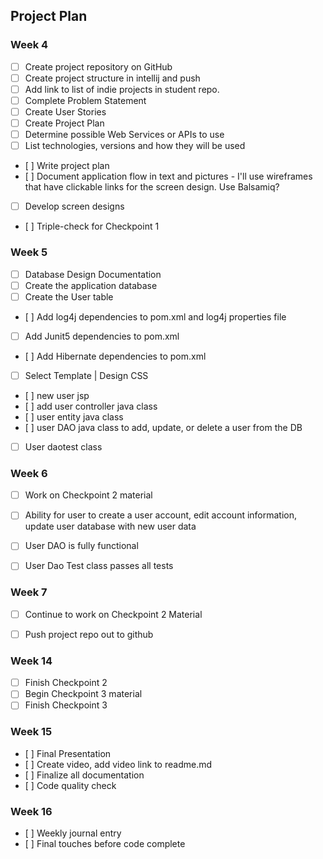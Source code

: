 ## Project Plan
### Week 4
* [ ] Create project repository on GitHub
* [ ] Create project structure in intellij and push
* [ ] Add link to list of indie projects in student repo.
* [ ] Complete Problem Statement
* [ ] Create User Stories
* [ ] Create Project Plan
* [ ] Determine possible Web Services or APIs to use
* [ ] List technologies, versions and how they will be used
*	 [ ] Write project plan
*	 [ ] Document application flow in text and pictures - I'll use wireframes that have clickable links for the screen design. Use Balsamiq?
*	[ ] Develop screen designs
*	 [ ] Triple-check for Checkpoint 1 

### Week 5
*   [ ] Database Design Documentation
*   [ ] Create the application database
*	[ ] Create the User table
*	 [ ] Add log4j dependencies to pom.xml and log4j properties file
*	[ ] Add Junit5 dependencies to pom.xml
*	 [ ] Add Hibernate dependencies to pom.xml
* [ ] Select Template | Design CSS
*	 [ ] new user jsp
*	 [ ] add user controller java class
*	 [ ] user entity java class
*	 [ ] user DAO java class to add, update, or delete a user from the DB
*	[ ] User daotest class

### Week 6
*	[ ] Work on Checkpoint 2 material
*	[ ] Ability for user to create a user account, edit account information, update user database with new user data
*	[ ] User DAO is fully functional
*	[ ] User Dao Test class passes all tests


### Week 7
*	[ ] Continue to work on Checkpoint 2 Material
*	[ ] Push project repo out to github


### Week 14
*	[ ] Finish Checkpoint 2
*	[ ] Begin Checkpoint 3 material
*   [ ] Finish Checkpoint 3

### Week 15
*	 [ ] Final Presentation
*	 [ ] Create video, add video link to readme.md
*	 [ ] Finalize all documentation
*	 [ ] Code quality check

### Week 16
*	 [ ] Weekly journal entry
*	 [ ] Final touches before code complete